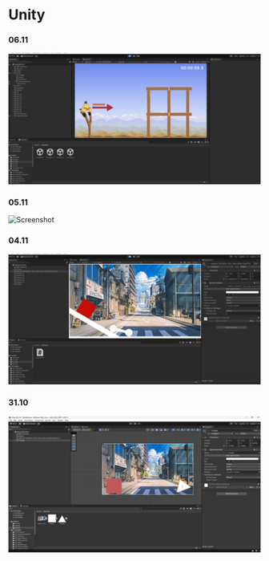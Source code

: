 # Unity

### 06.11

![Screenshot](Screenshot/06-11.gif)

### 05.11

![Screenshot](Screenshot/05-11.gif)

### 04.11

![Screenshot](Screenshot/04-11.gif)

### 31.10

![Screenshot](Screenshot/31-10.png)
